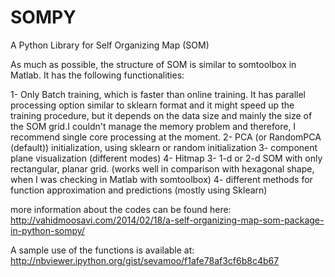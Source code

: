 SOMPY
=====

A Python Library for Self Organizing Map (SOM)

As much as possible, the structure of SOM is similar to somtoolbox in Matlab. It has the following functionalities:

1- Only Batch training, which is faster than online training. It has parallel processing option similar to sklearn format and it might speed up the training procedure, but it depends on the data size and mainly the size of the SOM grid.I couldn't manage the memory problem and therefore, I recommend single core processing at the moment.
2- PCA (or RandomPCA (default)) initialization, using sklearn or random initialization
3- component plane visualization (different modes)
4- Hitmap
3- 1-d or 2-d SOM with only rectangular, planar grid. (works well in comparison with hexagonal shape, when I was checking in Matlab with somtoolbox)
4- different methods for function approximation and predictions (mostly using Sklearn)

more information about the codes can be found here: http://vahidmoosavi.com/2014/02/18/a-self-organizing-map-som-package-in-python-sompy/

A sample use of the functions is available at: http://nbviewer.ipython.org/gist/sevamoo/f1afe78af3cf6b8c4b67

